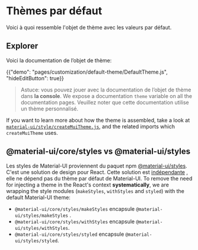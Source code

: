 # Thèmes par défaut

<p class="description">Voici à quoi ressemble l'objet de thème avec les valeurs par défaut.</p>

## Explorer

Voici la documentation de l’objet de thème:

{{"demo": "pages/customization/default-theme/DefaultTheme.js", "hideEditButton": true}}

> Astuce: vous pouvez jouer avec la documentation de l’objet de thème dans **la console**. We expose a documentation `theme` variable on all the documentation pages. Veuillez noter que cette documentation utilise un thème personnalisé.

If you want to learn more about how the theme is assembled, take a look at [`material-ui/style/createMuiTheme.js`](https://github.com/mui-org/material-ui/blob/master/packages/material-ui/src/styles/createMuiTheme.js), and the related imports which `createMuiTheme` uses.

## @material-ui/core/styles vs @material-ui/styles

Les styles de Material-UI proviennent du paquet npm [@material-ui/styles](/styles/basics/). C'est une solution de design pour React. Cette solution est [indépendante](https://bundlephobia.com/result?p=@material-ui/styles) , elle ne dépend pas du thème par défaut de Material-UI. To remove the need for injecting a theme in the React's context **systematically**, we are wrapping the style modules (`makeStyles`, `withStyles` and `styled`) with the default Material-UI theme:

- `@material-ui/core/styles/makeStyles` encapsule `@material-ui/styles/makeStyles` .
- `@material-ui/core/styles/withStyles` encapsule `@material-ui/styles/withStyles`.
- `@material-ui/core/styles/styled` encapsule `@material-ui/styles/styled`.